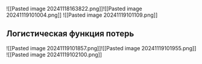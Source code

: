 ![[Pasted image 20241118163822.png]]![[Pasted image 20241119101004.png]]
![[Pasted image 20241119101109.png]]

## Логистическая функция потерь
![[Pasted image 20241119101857.png]]![[Pasted image 20241119101955.png]]
![[Pasted image 20241119102100.png]]